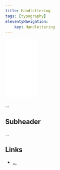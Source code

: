 ```yaml
---
title: Handlettering
tags: [typography]
eleventyNavigation:
	key: Handlettering
---
```


![image](/img/Emblem_White_100px.png)

...

## Subheader

...

## Links
- [...]()